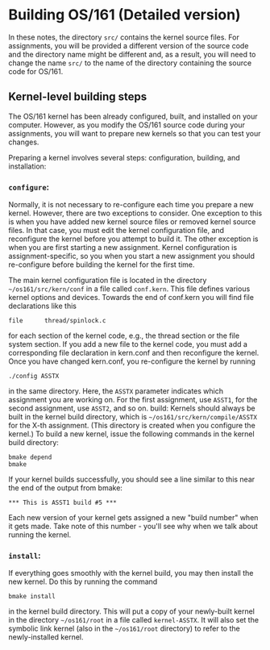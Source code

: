 # Building OS/161 (Detailed version)

In these notes, the directory `src/` contains the kernel source files. For assignments, you will be provided a different version of the source code and the directory name might be different and, as a result, you will need to change the name `src/` to the name of the directory containing the source code for OS/161.

## Kernel-level building steps 

The OS/161 kernel has been already configured, built, and installed on your computer. However, as you modify the OS/161 source code during your assignments, you will want to prepare new kernels so that you can test your changes.

Preparing a kernel involves several steps: configuration, building, and installation:

### `configure`:

Normally, it is not necessary to re-configure each time you prepare a new kernel. However, there are two exceptions to consider. One exception to this is when you have added new kernel source files or removed kernel source files. In that case, you must edit the kernel configuration file, and reconfigure the kernel before you attempt to build it. The other exception is when you are first starting a new assignment. Kernel configuration is assignment-specific, so you when you start a new assignment you should re-configure before building the kernel for the first time.

The main kernel configuration file is located in the directory `~/os161/src/kern/conf` in a file called `conf.kern`. This file defines various kernel options and devices. Towards the end of conf.kern you will find file declarations like this

```
file      thread/spinlock.c
```

for each section of the kernel code, e.g., the thread section or the file system section. If you add a new file to the kernel code, you must add a corresponding file declaration in kern.conf and then reconfigure the kernel. Once you have changed kern.conf, you re-configure the kernel by running

```
./config ASSTX
```

in the same directory. Here, the `ASSTX` parameter indicates which assignment you are working on. For the first assignment, use `ASST1`, for the second assignment, use `ASST2`, and so on.
build:
Kernels should always be built in the kernel build directory, which is `~/os161/src/kern/compile/ASSTX` for the X-th assignment. (This directory is created when you configure the kernel.) To build a new kernel, issue the following commands in the kernel build directory:

```shell
bmake depend
bmake
```

If your kernel builds successfully, you should see a line similar to this near the end of the output from bmake:

```
*** This is ASST1 build #5 ***
```

Each new version of your kernel gets assigned a new "build number" when it gets made. Take note of this number - you'll see why when we talk about running the kernel.

### `install`:

If everything goes smoothly with the kernel build, you may then install the new kernel. Do this by running the command

```
bmake install
```

in the kernel build directory. This will put a copy of your newly-built kernel in the directory `~/os161/root` in a file called `kernel-ASSTX`. It will also set the symbolic link kernel (also in the `~/os161/root` directory) to refer to the newly-installed kernel.


